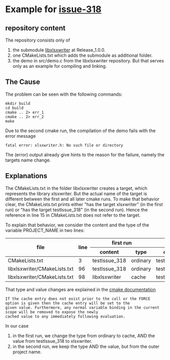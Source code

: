 # Example for [issue-318](https://github.com/jmcnamara/libxlsxwriter/issues/318)

## repository content
The repository consists only of
1. the submodule [libxlsxwriter](https://github.com/ANaumann85/libxlsxwriter) at Release_1.0.0.
2. one CMakeLists.txt which adds the submodule as additional folder.
3. the demo in src/demo.c from the libxlsxwriter repository. But that serves only as an example for compiling and linking.


## The Cause

The problem can be seen with the following commands:
```
mkdir build
cd build
cmake .. 2> err_1
cmake .. 2> err_2
make
```
Due to the second cmake run, the compilation of the demo fails with the error message
``` 
fatal error: xlsxwriter.h: No such file or directory 
```
The (error) output already give hints to the reason for the failure, namely the targets name change.

## Explanations

The CMakeLists.txt in the folder libxlsxwriter creates a target, which represents the library xlsxwriter. But the actual name of the target is different between the first and all later cmake runs. To make that behavior clear, the CMakeLists.txt prints either "has the target xlsxwriter" (in the first run) or "has the target testIssue_318" (in the second run).
Hence the reference in line 15 in CMakeLists.txt does not refer  to the target. 

To explain that behavior, we consider the content  and the type of the variable PROJECT_NAME in two lines:
<table >
  <thead >
    <tr >
      <th rowspan=2 > file </th >
      <th rowspan=2 > line </th >
      <th colspan=2 > first run </th>
      <th colspan=2 > second run </th>
    </tr>
    <tr >
      <th > content </th >
      <th > type </th >
      <th > content </th >
      <th > type </th >
  </thead >
  <tbody >
    <tr > <td > CMakeLists.txt </td > <td > 3 </td > <td > testIssue_318 </td > <td > ordinary </td > <td > testIssue_318 </td > <td > cache  </td > </tr >
    <tr > <td > libxlsxwriter/CMakeLists.txt </td > <td > 96 </td > <td > testIssue_318 </td > <td > ordinary </td > <td > testIssue_318 </td > <td > cache </td > </tr >
    <tr > <td > libxlsxwriter/CMakeLists.txt </td > <td > 98 </td > <td > libxlsxwriter </td > <td > cache </td >  <td > testIssue_318 </td >  <td > cache </td > </tr >
  </tbody >
</table >

That type and value changes are explained in the [cmake documentation](https://cmake.org/cmake/help/latest/command/set.html#set-cache-entry) 
```
If the cache entry does not exist prior to the call or the FORCE option is given then the cache entry will be set to the 
given value. Furthermore, any normal variable binding in the current scope will be removed to expose the newly
cached value to any immediately following evaluation.
```
In our case
1. in the first run, we change the type from ordinary to cache, AND the value from testIssue_318 to xlsxwriter.
2. in the second run, we keep the type AND the value, but from the outer project name.
